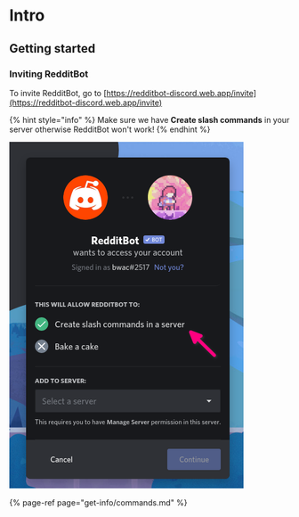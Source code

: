 # Intro

## Getting started

### Inviting RedditBot

To invite RedditBot, go to [https://redditbot-discord.web.app/invite](https://redditbot-discord.web.app/invite)

{% hint style="info" %}
Make sure we have **Create slash commands** in your server otherwise RedditBot won't work!
{% endhint %}

![](.gitbook/assets/image%20%281%29.png)

{% page-ref page="get-info/commands.md" %}

